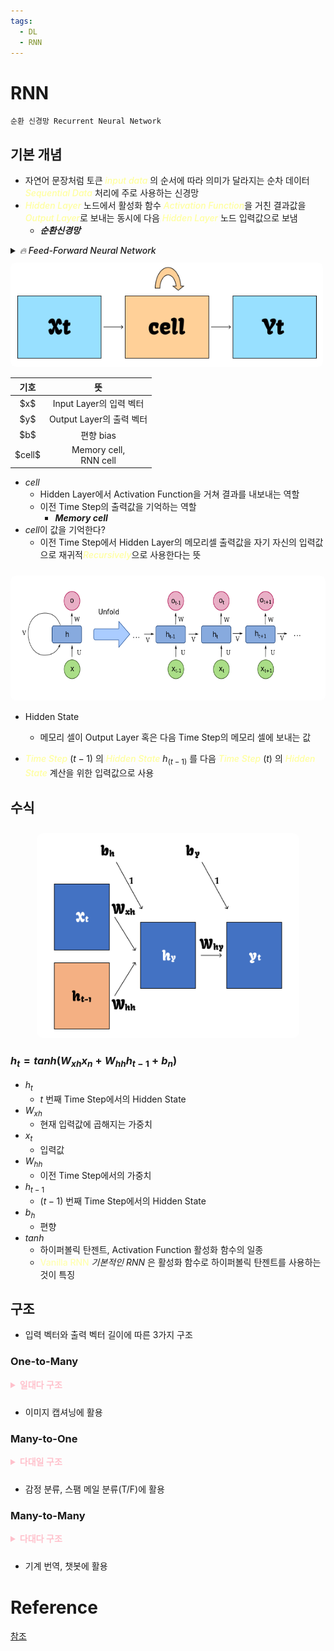 ```yaml
---
tags:
  - DL
  - RNN
---
```

# RNN

    순환 신경망 Recurrent Neural Network

## 기본 개념
- 자연어 문장처럼 토큰<span style="color:rgba(255,255,135,0.8);font-weight:500;font-style:italic;"> input data </span>의 순서에 따라 의미가 달라지는 순차 데이터<span style="color:rgba(255,255,135,0.8);font-weight:500;font-style:italic;"> Sequential Data</span> 처리에 주로 사용하는 신경망
- <span style="color:rgba(255,255,135,0.8);font-weight:500;font-style:italic;">Hidden Layer</span> 노드에서 활성화 함수 <span style="color:rgba(255,255,135,0.8);font-weight:500;font-style:italic;">Activation Function</span>을 거친 결과값을 <span style="color:rgba(255,255,135,0.8);font-weight:500;font-style:italic;">Output Layer</span>로 보내는 동시에 다음 <span style="color:rgba(255,255,135,0.8);font-weight:500;font-style:italic;">Hidden Layer</span> 노드 입력값으로 보냄
  - ***순환신경망***

<details>
  <summary style="padding-bottom:10px;font-weight:500;font-style:italic;">🔥 Feed-Forward Neural Network</summary>
    
    피드 포워드 신경망
    
  <span style="color:rgba(255,255,135,0.8);font-weight:500;font-style:italic;">Hidden Layer</span>에서 <span style="color:rgba(255,255,135,0.8);font-weight:500;font-style:italic;">Activation Function</span>을 통과한 결과 값이 오직 <span style="color:rgba(255,255,135,0.8);font-weight:500;font-style:italic;">Output Layer</span>로만 전달됨
</details>

<!-- <center> -->
<img src="../Assets/rnn-node.png" alt="RNN 도식화" width=500 style="border-radius:8px;"/>
<!-- </center> -->

<table>
  <thead>
    <tr>
      <th scope="col" style="text-align: center;">기호</td>
      <th scope="col" style="text-align: center;">뜻</td>
    </tr>
  </thead>
  <tbody style="text-align: center;">
    <tr>
      <td>$x$</td>
      <td>Input Layer의 입력 벡터</td>
    </tr>
    <tr>
      <td>$y$</td>
      <td>Output Layer의 출력 벡터</td>
    </tr>
    <tr>
      <td>$b$</td>
      <td>편향 bias</td>
    </tr>
    <tr>
      <td>$cell$</td>
      <td>Memory cell,<br>RNN cell</td>
    </tr>
  </tbody>
</table>

- $cell$
  - Hidden Layer에서  Activation Function을 거쳐 결과를 내보내는 역할
  - 이전 Time Step의 출력값을 기억하는 역할
    - ***Memory cell***
- $cell$이 값을 기억한다?
  - 이전 Time Step에서 Hidden Layer의 메모리셀 출력값을 자기 자신의 입력값으로 재귀적<span style="color:rgba(255,255,135,0.8);font-weight:500;font-style:italic;">Recursively</span>으로 사용한다는 뜻

<center>
<img src="../Assets/Recurrent_neural_network.png" alt="RNN 도식화" height=200 style="background-color: white; border-radius: 8px; margin-top: 10px;"/>
</center>

- Hidden State
  - 메모리 셀이 Output Layer 혹은 다음 Time Step의 메모리 셀에 보내는 값

- <span style="color:rgba(255,255,135,0.8);font-weight:500;font-style:italic;">Time Step</span> $(t-1)$ 의 <span style="color:rgba(255,255,135,0.8);font-weight:500;font-style:italic;">Hidden State</span> $h_{(t-1)}$ 를 다음 <span style="color:rgba(255,255,135,0.8);font-weight:500;font-style:italic;">Time Step</span> $(t)$ 의 <span style="color:rgba(255,255,135,0.8);font-weight:500;font-style:italic;">Hidden State</span> 계산을 위한 입력값으로 사용

## 수식

<center>
<img src="../Assets/rnn3.png" alt="RNN 도식화" width=420 style="border-radius: 10px; margin-top: 10px;"/>
</center>

### $h_t = tanh(W_{xh}x_n + W_{hh}h_{t-1} + b_n)$
- $h_t$
  - $t$ 번째 Time Step에서의 Hidden State
- $W_{xh}$
  - 현재 입력값에 곱해지는 가중치
- $x_t$
  - 입력값
- $W_{hh}$
  - 이전 Time Step에서의 가중치
- $h_{t-1}$
  - $(t-1)$ 번째 Time Step에서의 Hidden State
- $b_h$
  - 편향
- $tanh$
  - 하이퍼볼릭 탄젠트, Activation Function 활성화 함수의 일종
  - <span style="color:rgb(255,255,175);font-weight:500;">Vanilla RNN</span> *기본적인 RNN* 은 활성화 함수로 하이퍼볼릭 탄젠트를 사용하는 것이 특징

## 구조
- 입력 벡터와 출력 벡터 길이에 따른 3가지 구조

### One-to-Many
<details>
    <summary style="padding-bottom:10px;font-weight:600;color:pink;">일대다 구조</summary>

┌───┐　┌───┐　┌───┐　┌───┐<br>
│　$y_0$　│→│　$y_1$　│→│　$y_2$　│→│　$y_3$　│<br>
└───┘　└───┘　└───┘　└───┘<br>
　　 ↑ 　　　　　 ↑ 　　　　　 ↑ 　　　　　↑<br>
┌───┐　┌───┐　┌───┐　┌───┐<br>
│$RNN$│→│ $RNN$│→│$RNN$│→ │$RNN$│<br>
└───┘　└───┘　└───┘　└───┘<br>
　　 ↑<br>
┌───┐<br>
│　$x_0$　│<br>
└───┘<br>
</details>

- 이미지 캡셔닝에 활용

### Many-to-One
<details>
    <summary style="padding-bottom:10px;font-weight:600;color:pink;">다대일 구조</summary>

.　　　　　　　　　　　　　　　　　　┌───┐<br>
　　　　　　　　　　　　　　　　　　 │　$x_0$　│<br>
　　　　　　　　　　　　　　　　　　 └───┘<br>
　　　　　　　　　　　　　　　　　　　　 ↑<br>
┌───┐　┌───┐　┌───┐　┌───┐<br>
│$RNN$│→│ $RNN$│→│$RNN$│→ │$RNN$│<br>
└───┘　└───┘　└───┘　└───┘<br>
　　 ↑ 　　　　　 ↑ 　　　　　 ↑ 　　　　　↑<br>
┌───┐　┌───┐　┌───┐　┌───┐<br>
│　$x_0$　│→│　$x_1$　│→│　$x_2$　│→│　$x_3$　│<br>
└───┘　└───┘　└───┘　└───┘<br>
</details>

- 감정 분류, 스팸 메일 분류(T/F)에 활용

### Many-to-Many
<details>
    <summary style="padding-bottom:10px;font-weight:600;color:pink;">다대다 구조</summary>

┌───┐　┌───┐　┌───┐　┌───┐<br>
│　$y_0$　│→│　$y_1$　│→│　$y_2$　│→│　$y_3$　│<br>
└───┘　└───┘　└───┘　└───┘<br>
　　 ↑ 　　　　　 ↑ 　　　　　 ↑ 　　　　　↑<br>
┌───┐　┌───┐　┌───┐　┌───┐<br>
│$RNN$│→│ $RNN$│→│$RNN$│→ │$RNN$│<br>
└───┘　└───┘　└───┘　└───┘<br>
　　 ↑ 　　　　　 ↑ 　　　　　 ↑ 　　　　　↑<br>
┌───┐　┌───┐　┌───┐　┌───┐<br>
│　$x_0$　│→│　$x_1$　│→│　$x_2$　│→│　$x_3$　│<br>
└───┘　└───┘　└───┘　└───┘<br>
</details>

- 기계 번역, 챗봇에 활용

# Reference
<!-- [참조](https://ctkim.tistory.com/entry/RNNRecurrent-Neural-Network?category=1097443) -->
[참조](https://heytech.tistory.com/440)

<span style="color:pink;font-weight:600;"></span>
<span style="color:rgba(255,255,135,0.8);font-weight:500;font-style:italic;"></span>
